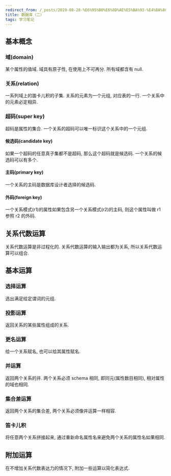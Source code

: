 ```yaml
---
redirect_from: /_posts/2019-08-28-%E6%95%B0%E6%8D%AE%E5%BA%93-%E4%BA%8C/
title: 数据库（二）
tags: 学习笔记
---
```

## 基本概念

### 域(domain)

某个属性的值域. 域具有原子性, 在使用上不可再分. 所有域都含有 null.

### 关系(relation)

一系列域上的笛卡儿积的子集. 关系的元素为一个元组, 对应表的一行. 一个关系中的元素必定相异.

### 超码(super key)

超码是属性的集合. 一个关系的超码可以唯一标识这个关系中的一个元组.

#### 候选码(candidate key)

如果一个超码的任意真子集都不是超码, 那么这个超码就是候选码. 一个关系的候选码可以有多个.

#### 主码(primary key)

一个关系的主码是数据库设计者选择的候选码.

#### 外码(foreign key)

一个关系模式(r1)的属性如果包含另一个关系模式(r2)的主码, 则这个属性叫做 r1 参照 r2 的外码.

## 关系代数运算

关系代数运算是非过程化的. 关系代数运算的输入输出都为关系, 所以关系代数运算可以组合.

## 基本运算

### 选择运算

选出满足给定谓词的元组.

### 投影运算

返回关系的某些属性组成的关系.

### 更名运算

给一个关系赋名, 也可以给其属性赋名.

### 并运算

返回两个关系的并. 两个关系必须 schema 相同, 即同元(属性数目相同), 相对属性的域也相同.

### 集合差运算

返回两个关系的集合差, 两个关系必须像并运算一样相容.

### 笛卡儿积

将任意两个关系拼接起来, 通过重新命名属性名来避免两个关系的属性名如果相同.

## 附加运算

在不增加关系代数表达力的情况下, 附加一些运算以简化表达式.
